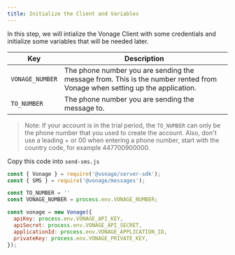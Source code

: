 ```yaml
---
title: Initialize the Client and Variables
---
```


In this step, we will intialize the Vonage Client with some credentials and initialize some variables that will be needed later.

| Key             | Description                                                                                                               |
| --------------- | ------------------------------------------------------------------------------------------------------------------------- |
| `VONAGE_NUMBER` | The phone number you are sending the message from. This is the number rented from Vonage when setting up the application. |
| `TO_NUMBER`     | The phone number you are sending the message to.                                                                          |

> Note: If your account is in the trial period, the `TO_NUMBER` can only be the phone number that you used to create the account. Also, don't use a leading + or 00 when entering a phone number, start with the country code, for example 447700900000.

Copy this code into `send-sms.js`

```js
const { Vonage } = require('@vonage/server-sdk');
const { SMS } = require('@vonage/messages');

const TO_NUMBER = ''
const VONAGE_NUMBER = process.env.VONAGE_NUMBER;

const vonage = new Vonage({
  apiKey: process.env.VONAGE_API_KEY,
  apiSecret: process.env.VONAGE_API_SECRET,
  applicationId: process.env.VONAGE_APPLICATION_ID,
  privateKey: process.env.VONAGE_PRIVATE_KEY,
});

```

